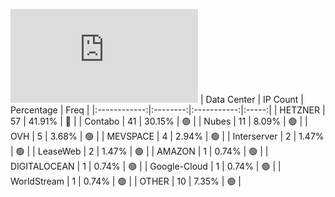 ![Diagramm](https://github.com/obajay/StateSync-snapshots/blob/main/Projects/Lava/1/README.md)
| Data Center | IP Count | Percentage | Freq |
|:------------:|:--------:|:-----------:|:-----:|
| HETZNER | 57 | 41.91% | 🔴 |
| Contabo | 41 | 30.15% | 🟢 |
| Nubes | 11 | 8.09% | 🟢 |
| OVH | 5 | 3.68% | 🟢 |
| MEVSPACE | 4 | 2.94% | 🟢 |
| Interserver | 2 | 1.47% | 🟢 |
| LeaseWeb | 2 | 1.47% | 🟢 |
| AMAZON | 1 | 0.74% | 🟢 |
| DIGITALOCEAN | 1 | 0.74% | 🟢 |
| Google-Cloud | 1 | 0.74% | 🟢 |
| WorldStream | 1 | 0.74% | 🟢 |
| OTHER | 10 | 7.35% | 🟢 |